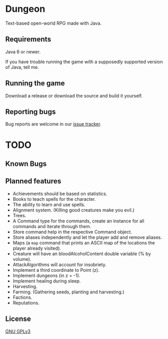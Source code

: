 Dungeon
=======
Text-based open-world RPG made with Java.

Requirements
-------------------
Java 6 or newer.

If you have trouble running the game with a supposedly supported version of Java, tell me.

Running the game
----------------
Download a release or download the source and build it yourself.

Reporting bugs
--------------
Bug reports are welcome in our [issue tracker](https://github.com/mafagafogigante/dungeon/issues).


TODO
====

Known Bugs
----------

Planned features
----------------
- Achievements should be based on statistics.
- Books to teach spells for the character.
- The ability to learn and use spells.
- Alignment system. (Killing good creatures make you evil.)
- Trees.
- A Command type for the commands, create an instance for all commands and iterate through them.
- Store command help in the respective Command object.
- Store aliases independently and let the player add and remove aliases.
- Maps (a ``map`` command that prints an ASCII map of the locations the player already visited).
- Creature will have an bloodAlcoholContent double variable (% by volume).
- AttackAlgorithms will account for insobriety.
- Implement a third coordinate to Point (z).
- Implement dungeons (in z = -1).
- Implement healing during sleep.
- Harvesting.
- Farming. (Gathering seeds, planting and harvesting.)
- Factions.
- Reputations.

License
-------
[GNU GPLv3](https://github.com/mafagafogigante/dungeon/blob/master/LICENSE.txt)

